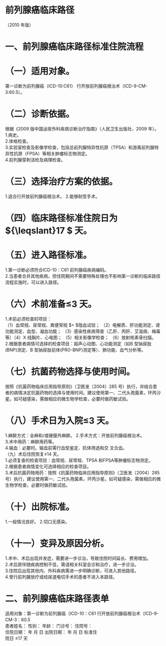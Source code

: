 # 前列腺癌临床路径  
（2010 年版）  
# 一、前列腺癌临床路径标准住院流程  
# （一）适用对象。  
第一诊断为前列腺癌（ICD-10:C61） 行开放前列腺癌根治术（ICD-9-CM-3:60.5）。  
# （二）诊断依据。  
根据《2009 版中国泌尿外科疾病诊断治疗指南》（人民卫生出版社，2009 年）。  
1.病史。  
2.体格检查。  
3.实验室检查及影像学检查，包括总前列腺特异性抗原（TPSA）和游离前列腺特异性抗原（FPSA）等相关肿瘤标志物测定。  
4.前列腺穿刺活检及病理检查。  
# （三）选择治疗方案的依据。  
1.适合行开放前列腺癌根治术。  2.能够耐受手术。  
# （四）临床路径标准住院日为 ${\leqslant}17 $ 天。  
# （五）进入路径标准。  
1.第一诊断必须符合ICD-10：C61 前列腺癌疾病编码。  
2.当患者合并其他疾病，但住院期间不需要特殊处理也不影响第一诊断的临床路径流程实施时，可以进入路径。  
# （六）术前准备≤3 天。  
1.术前必须检查的项目：  
（1）血常规、尿常规、粪便常规 $+ $隐血试验； （2）电解质、肝功能测定、肾功能测定、血型、凝血功能； （3）感染性疾病筛查（乙肝、丙肝、艾滋病、梅毒等）（4）X 线胸片、心电图； （5）相关影像学检查； （6）放射核素骨扫描。  
2.根据患者病情可选择的检查项目：超声心动图、心功能测定（如B 型钠尿肽(BNP)测定、B 型钠尿肽前体(PRO-BNP)测定等）、肺功能、血气分析等。  
# （七）抗菌药物选择与使用时间。  
按照《抗菌药物临床应用指导原则》（卫医发〔2004〕285 号）执行，并结合患者的病情决定抗菌药物的选择与使用时间。建议使用第一、二代头孢菌素，环丙沙星。如可疑感染，需做相应的微生物学检查，必要时做药敏试验。  
# （八）手术日为入院≤3 天。  
1.麻醉方式：全麻和/或硬膜外麻醉。 2.手术方式：开放前列腺癌根治术。  
3.术中用药：麻醉用药等。  
4.输血：必要时。输血前需行血型鉴定、抗体筛选和交 叉合血。  
（九）术后住院恢复≤14 天。  
1.必须复查的检查项目：血常规、尿常规、TPSA 和FPSA等肿瘤标志物测定。  
2.根据患者病情变化可选择相应的检查项目。  
3.术后抗菌药物用药：按照《抗菌药物临床应用指导原则》（卫医发〔2004〕285 号）执行，建议使用第一、二代头孢菌素，环丙沙星。如可疑感染，需做相应的微生物学检查，必要时做药敏试验。  
# （十）出院标准。  
1.一般情况良好。 2.切口无感染。  
# （十一）变异及原因分析。  
1.术中、术后出现并发症，需要进一步诊治，导致住院时间延长、费用增加。  
2.术后原伴随疾病控制不佳，需请相关科室会诊和治疗，进一步诊治。  
3.住院后出现其他内、外科疾病需进一步明确诊断，可进入其他路径。  
4.曾行前列腺放疗或经尿道电切手术的患者不进入本路径。  
# 二、前列腺癌临床路径表单  
适用对象：第一诊断为前列腺癌（ICD-10：C61 行开放前列腺癌根治术（ICD-9-CM-3：60.5  
患者姓名：               性别：    年龄：      门诊号：        住院号：  
住院日期：    年  月  日     出院日期：    年   月   日   标准住  
院日 ≤17 天  
